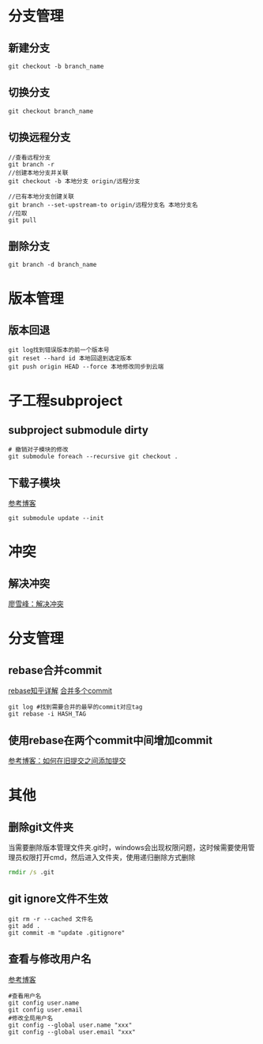 # 分支管理
## 新建分支
```shell
git checkout -b branch_name
```
## 切换分支
```shell
git checkout branch_name
```

## 切换远程分支
```
//查看远程分支
git branch -r
//创建本地分支并关联
git checkout -b 本地分支 origin/远程分支

//已有本地分支创建关联
git branch --set-upstream-to origin/远程分支名 本地分支名
//拉取
git pull
```
## 删除分支
```shell
git branch -d branch_name
```

# 版本管理
## 版本回退
```
git log找到错误版本的前一个版本号
git reset --hard id 本地回退到选定版本
git push origin HEAD --force 本地修改同步到云端

```

# 子工程subproject
## subproject submodule dirty
```shell
# 撤销对子模块的修改
git submodule foreach --recursive git checkout .
```
## 下载子模块
[参考博客](https://blog.csdn.net/u013171226/article/details/121393763)
```shell
git submodule update --init
```

# 冲突
## 解决冲突
[廖雪峰：解决冲突](https://www.liaoxuefeng.com/wiki/896043488029600/900004111093344)


# 分支管理
## rebase合并commit
[rebase知乎详解](https://zhuanlan.zhihu.com/p/271677627)
[合并多个commit](https://www.jianshu.com/p/964de879904a)
```shell
git log #找到需要合并的最早的commit对应tag
git rebase -i HASH_TAG
```
## 使用rebase在两个commit中间增加commit 
[参考博客：如何在旧提交之间添加提交](https://blog.csdn.net/danpu0978/article/details/106776467)

# 其他
## 删除git文件夹
当需要删除版本管理文件夹.git时，windows会出现权限问题，这时候需要使用管理员权限打开cmd，然后进入文件夹，使用递归删除方式删除
```bat
rmdir /s .git
```

## git ignore文件不生效
```shell
git rm -r --cached 文件名
git add .
git commit -m "update .gitignore"
```

## 查看与修改用户名
[参考博客](https://www.cnblogs.com/lxwphp/p/10619618.html)
```shell
#查看用户名
git config user.name
git config user.email
#修改全局用户名
git config --global user.name "xxx"
git config --global user.email "xxx"
```









